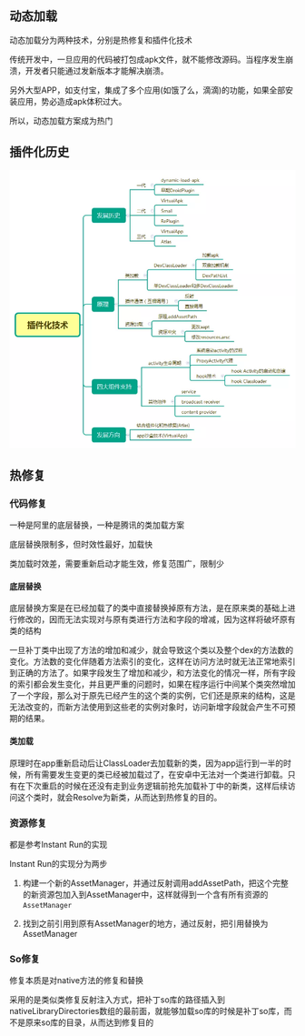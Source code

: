 ## 动态加载

动态加载分为两种技术，分别是热修复和插件化技术

传统开发中，一旦应用的代码被打包成apk文件，就不能修改源码。当程序发生崩溃，开发者只能通过发新版本才能解决崩溃。

另外大型APP，如支付宝，集成了多个应用(如饿了么，滴滴)的功能，如果全部安装应用，势必造成apk体积过大。

所以，动态加载方案成为热门



## 插件化历史

![](image/mmexport1585531577042.jpg)

## 热修复

### 代码修复

一种是阿里的底层替换，一种是腾讯的类加载方案

底层替换限制多，但时效性最好，加载快

类加载时效差，需要重新启动才能生效，修复范围广，限制少

#### 底层替换

底层替换方案是在已经加载了的类中直接替换掉原有方法，是在原来类的基础上进行修改的，因而无法实现对与原有类进行方法和字段的增减，因为这样将破坏原有类的结构

一旦补丁类中出现了方法的增加和减少，就会导致这个类以及整个dex的方法数的变化。方法数的变化伴随着方法索引的变化，这样在访问方法时就无法正常地索引到正确的方法了。如果字段发生了增加和减少，和方法变化的情况一样，所有字段的索引都会发生变化，并且更严重的问题时，如果在程序运行中间某个类突然增加了一个字段，那么对于原先已经产生的这个类的实例，它们还是原来的结构，这是无法改变的，而新方法使用到这些老的实例对象时，访问新增字段就会产生不可预期的结果。



#### 类加载

原理时在app重新启动后让ClassLoader去加载新的类，因为app运行到一半的时候，所有需要发生变更的类已经被加载过了，在安卓中无法对一个类进行卸载。只有在下次重启的时候在还没有走到业务逻辑前抢先加载补丁中的新类，这样后续访问这个类时，就会Resolve为新类，从而达到热修复的目的。



### 资源修复

都是参考Instant Run的实现

Instant Run的实现分为两步

1. 构建一个新的AssetManager，并通过反射调用addAssetPath，把这个完整的新资源包加入到AssetManager中，这样就得到一个含有所有资源的`AssetManager`

2. 找到之前引用到原有AssetManager的地方，通过反射，把引用替换为AssetManager



### So修复

修复本质是对native方法的修复和替换

采用的是类似类修复反射注入方式，把补丁so库的路径插入到nativeLibraryDirectories数组的最前面，就能够加载so库的时候是补丁so库，而不是原来so库的目录，从而达到修复目的

